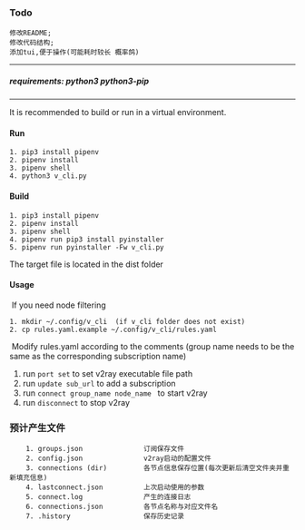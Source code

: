 ### Todo
    修改README;
    修改代码结构;
    添加tui,便于操作(可能耗时较长 概率鸽)



---



##### requirements: python3 python3-pip




---



It is recommended to build or run in a virtual environment.

#### Run

```
1. pip3 install pipenv
2. pipenv install
3. pipenv shell
4. python3 v_cli.py
```

 

#### Build

```
1. pip3 install pipenv
2. pipenv install
3. pipenv shell
4. pipenv run pip3 install pyinstaller
5. pipenv run pyinstaller -Fw v_cli.py
```

The target file is located in the dist folder



#### Usage

​	If you need node filtering

```
1. mkdir ~/.config/v_cli  (if v_cli folder does not exist)
2. cp rules.yaml.example ~/.config/v_cli/rules.yaml
```

​	Modify rules.yaml according to the comments (group name needs to be the same as the corresponding subscription name)

1. run `port set` to set v2ray executable file path
2. run `update sub_url` to add a subscription
3.  run `connect group_name node_name ` to start v2ray
4.  run `disconnect` to stop v2ray





### 预计产生文件

        1. groups.json               订阅保存文件
        2. config.json               v2ray启动的配置文件
        3. connections (dir)         各节点信息保存位置(每次更新后清空文件夹并重新填充信息)
        4. lastconnect.json          上次启动使用的参数
        5. connect.log               产生的连接日志
        6. connections.json          各节点名称与对应文件名
        7. .history                  保存历史记录




​									
